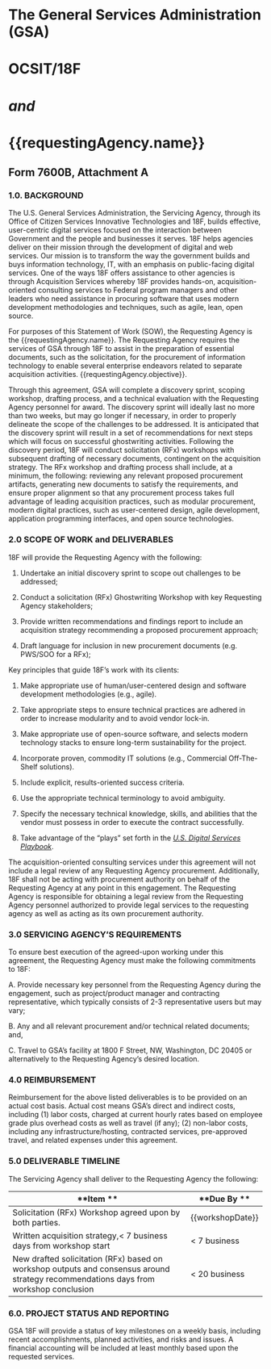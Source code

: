 # The General Services Administration (GSA)

# OCSIT/18F

# *and*

# {{requestingAgency.name}}

## Form 7600B, Attachment A

### 1.0. BACKGROUND

The U.S. General Services Administration, the Servicing Agency, through
its Office of Citizen Services Innovative Technologies and 18F, builds
effective, user-centric digital services focused on the interaction
between Government and the people and businesses it serves. 18F helps
agencies deliver on their mission through the development of digital and
web services. Our mission is to transform the way the government builds
and buys information technology, IT, with an emphasis on public-facing
digital services. One of the ways 18F offers assistance to other
agencies is through Acquisition Services whereby 18F provides hands-on,
acquisition-oriented consulting services to Federal program managers and
other leaders who need assistance in procuring software that uses modern
development methodologies and techniques, such as agile, lean, open
source.

For purposes of this Statement of Work (SOW), the Requesting Agency is
the {{requestingAgency.name}}. The Requesting Agency requires
the services of GSA through 18F to assist in the preparation of
essential documents, such as the solicitation, for the procurement of
information technology to enable several enterprise endeavors related to
separate acquisition activities. {{requestingAgency.objective}}.

Through this agreement, GSA will complete a discovery sprint, scoping
workshop, drafting process, and a technical evaluation with the
Requesting Agency personnel for award. The discovery sprint will ideally
last no more than two weeks, but may go longer if necessary, in order to
properly delineate the scope of the challenges to be addressed. It is
anticipated that the discovery sprint will result in a set of
recommendations for next steps which will focus on successful
ghostwriting activities. Following the discovery period, 18F will
conduct solicitation (RFx) workshops with subsequent drafting of
necessary documents, contingent on the acquisition strategy. The RFx
workshop and drafting process shall include, at a minimum, the
following: reviewing any relevant proposed procurement artifacts,
generating new documents to satisfy the requirements, and ensure proper
alignment so that any procurement process takes full advantage of
leading acquisition practices, such as modular procurement, modern
digital practices, such as user-centered design, agile development,
application programming interfaces, and open source technologies.

### 2.0 SCOPE OF WORK and DELIVERABLES

18F will provide the Requesting Agency with the following:

1.  Undertake an initial discovery sprint to scope out challenges to be addressed;

2.  Conduct a solicitation (RFx) Ghostwriting Workshop with key Requesting Agency stakeholders;

3.  Provide written recommendations and findings report to include an acquisition strategy recommending a proposed procurement approach;

4.  Draft language for inclusion in new procurement documents (e.g. PWS/SOO for a RFx);

Key principles that guide 18F’s work with its clients:

1.  Make appropriate use of human/user-centered design and software development methodologies (e.g., agile).

2.  Take appropriate steps to ensure technical practices are adhered in order to increase modularity and to avoid vendor lock-in.

3.  Make appropriate use of open-source software, and selects modern technology stacks to ensure long-term sustainability for the project.

4.  Incorporate proven, commodity IT solutions (e.g., Commercial Off-The-Shelf solutions).

5.  Include explicit, results-oriented success criteria.

6.  Use the appropriate technical terminology to avoid ambiguity.

7.  Specify the necessary technical knowledge, skills, and abilities that the vendor must possess in order to execute the contract successfully.

8.  Take advantage of the “plays” set forth in the *[U.S. Digital Services Playbook](https://playbook.cio.gov/)*.

The acquisition-oriented consulting services under this agreement will
not include a legal review of any Requesting Agency procurement.
Additionally, 18F shall not be acting with procurement authority on
behalf of the Requesting Agency at any point in this engagement. The
Requesting Agency is responsible for obtaining a legal review from the
Requesting Agency personnel authorized to provide legal services to the
requesting agency as well as acting as its own procurement authority.

### 3.0 SERVICING AGENCY’S REQUIREMENTS

To ensure best execution of the agreed-upon working under this
agreement, the Requesting Agency must make the following commitments to
18F:

A.  Provide necessary key personnel from the Requesting Agency during the engagement, such as project/product manager and contracting representative, which typically consists of 2-3 representative users but may vary;

B.  Any and all relevant procurement and/or technical related documents; and,

C.  Travel to GSA’s facility at 1800 F Street, NW, Washington, DC 20405 or alternatively to the Requesting Agency’s desired location.

### 4.0 REIMBURSEMENT

Reimbursement for the above listed deliverables is to be provided on an
actual cost basis. Actual cost means GSA’s direct and indirect costs,
including (1) labor costs, charged at current hourly rates based on
employee grade plus overhead costs as well as travel (if any); (2)
non-labor costs, including any infrastructure/hosting, contracted
services, pre-approved travel, and related expenses under this
agreement.

### 5.0 DELIVERABLE TIMELINE

The Servicing Agency shall deliver to the Requesting Agency the
following:

| **Item **                                                                                                                                | **Due By **          |
|--------------------------------------------------------------------------------------------------------------------------------------|------------------|
| Solicitation (RFx) Workshop agreed upon by both parties.                                                                             | {{workshopDate}} |
| Written acquisition strategy,< 7 business days from workshop start                                                                   | < 7 business     |
| New drafted solicitation (RFx) based on workshop outputs and consensus around strategy recommendations days from workshop conclusion | < 20 business    |

### 6.0. PROJECT STATUS AND REPORTING

GSA 18F will provide a status of key milestones on a weekly basis,
including recent accomplishments, planned activities, and risks and
issues. A financial accounting will be included at least monthly based
upon the requested services.
